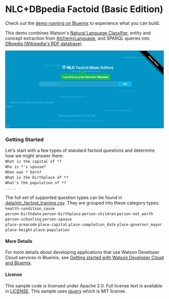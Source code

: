 # NLC+DBpedia Factoid (Basic Edition)
Check out the [demo running on Bluemix](http://nlc-factoid-assistant.mybluemix.net/) to experience what you can build.

This demo combines Watson's [Natural Language Classifier](https://www.ibm.com/smarterplanet/us/en/ibmwatson/developercloud/nl-classifier.html), entity and concept extraction from [AlchemyLanguage](https://www.ibm.com/smarterplanet/us/en/ibmwatson/developercloud/alchemy-language.html), and SPARQL queries into [DBpedia (Wikipedia's RDF database)](http://www.dbpedia.org).

[![](wiki/media/nlc_factoid_screenshot.jpg)](http://nlc-factoid-assistant.mybluemix.net/)


### Getting Started
Let's start with a few types of standard factoid questions and determine how we might answer them:
<br/>`What is the capital of *?`<br/>
`Who is *'s spouse?`<br/>
`When was * born?`<br/>
`What is the birthplace of *?`<br/>
`What's the population of *?`<br/>
`.....`<br/>

The full set of supported question types can be found in [data/nlc_factoid_training.csv](https://github.com/biosopher/nlc-factoid-assistant/blob/master/data/nlc_factoid_training.csv).  They are grouped into these category types:
<br/>`health-condition_cause`<br/>
`person-birthdate`          `person-birthplace`          `person-children`          `person-net_worth`<br/>
`person-schooling`                    `person-spouse`          
`place-areacode`          `place-capital`          `place-completion_date`          `place-governor_mayor`<br/>
`place-height`          `place-population`<br/>
#### More Details
For more details about developing applications that use Watson Developer Cloud services in Bluemix, see [Getting started with Watson Developer Cloud and Bluemix](http://www.ibm.com/smarterplanet/us/en/ibmwatson/developercloud/doc/getting_started/).

#### License
This sample code is licensed under Apache 2.0. Full license text is available in [LICENSE](https://github.com/watson-developer-cloud/natural-language-classifier-nodejs/blob/master/LICENSE).
This sample uses [jquery](https://jquery.com/) which is MIT license.



